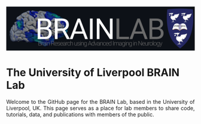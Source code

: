 ![./element-design_lab-header_blackbg.png](https://github.com/BRAIN-LAB-UoL/.github/blob/main/profile/element-design_lab-logo_github.png)



# The University of Liverpool BRAIN Lab

<p align="justify"> Welcome to the GitHub page for the BRAIN Lab, based in the University of Liverpool, UK. This page serves as a place for lab members to share code, tutorials, data, and publications with members of the public. </p>
<!--

**Here are some ideas to get you started:**

🙋‍♀️ A short introduction - what is your organization all about?
🌈 Contribution guidelines - how can the community get involved?
👩‍💻 Useful resources - where can the community find your docs? Is there anything else the community should know?
🍿 Fun facts - what does your team eat for breakfast?
🧙 Remember, you can do mighty things with the power of [Markdown](https://docs.github.com/github/writing-on-github/getting-started-with-writing-and-formatting-on-github/basic-writing-and-formatting-syntax)
-->
